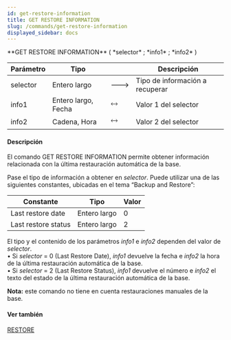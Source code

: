 ```yaml
---
id: get-restore-information
title: GET RESTORE INFORMATION
slug: /commands/get-restore-information
displayed_sidebar: docs
---
```


<!--REF #_command_.GET RESTORE INFORMATION.Syntax-->**GET RESTORE INFORMATION** ( *selector* ; *info1* ; *info2* )<!-- END REF-->
<!--REF #_command_.GET RESTORE INFORMATION.Params-->
| Parámetro | Tipo |  | Descripción |
| --- | --- | --- | --- |
| selector | Entero largo | &#x1F852; | Tipo de información a recuperar |
| info1 | Entero largo, Fecha | &#x1F858; | Valor 1 del selector |
| info2 | Cadena, Hora | &#x1F858; | Valor 2 del selector |

<!-- END REF-->

#### Descripción 

<!--REF #_command_.GET RESTORE INFORMATION.Summary-->El comando GET RESTORE INFORMATION permite obtener información relacionada con la última restauración automática de la base.<!-- END REF-->

Pase el tipo de información a obtener en *selector*. Puede utilizar una de las siguientes constantes, ubicadas en el tema “Backup and Restore”:

| Constante           | Tipo         | Valor |
| ------------------- | ------------ | ----- |
| Last restore date   | Entero largo | 0     |
| Last restore status | Entero largo | 2     |

El tipo y el contenido de los parámetros *info1* e *info2* dependen del valor de *selector*.  
• Si *selector* \= 0 (Last Restore Date), *info1* devuelve la fecha e *info2* la hora de la última restauración automática de la base.   
• Si *selector* \= 2 (Last Restore Status), *info1* devuelve el número e *info2* el texto del estado de la última restauración automática de la base. 

**Nota:** este comando no tiene en cuenta restauraciones manuales de la base.

#### Ver también 

[RESTORE](restore.md)  